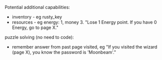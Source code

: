 Potential additional capabilities:
- inventory - eg rusty_key
- resources - eg energy: 1, money 3. "Lose 1 Energy point. If you have 0 Energy, go to page X."

puzzle solving (no need to code):
- remember answer from past page visited, eg "If you visited the wizard (page X), you know the password is 'Moonbeam'."
